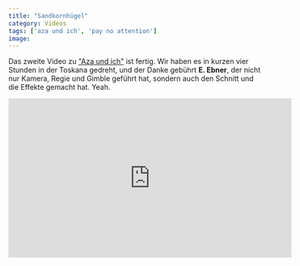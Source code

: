 ```yaml
---
title: "Sandkornhügel"
category: Videos
tags: ['aza und ich', 'pay no attention']
image: 
---
```


Das zweite Video zu ["Aza und ich"](http://www.misantropolis.de/?musik=aza-und-ich) ist fertig. Wir haben es in kurzen vier Stunden in der Toskana gedreht, und der Danke gebührt **E. Ebner**, der nicht nur Kamera, Regie und Gimble geführt hat, sondern auch den Schnitt und die Effekte gemacht hat. Yeah.  
<iframe src="https://www.youtube.com/embed/zx1WeZBqKkY" width="560" height="315" frameborder="0" allowfullscreen="allowfullscreen"></iframe>
